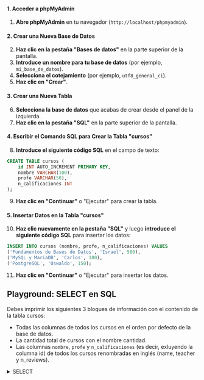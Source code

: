 #### 1. Acceder a phpMyAdmin
1. **Abre phpMyAdmin** en tu navegador (`http://localhost/phpmyadmin`).

#### 2. Crear una Nueva Base de Datos
2. **Haz clic en la pestaña "Bases de datos"** en la parte superior de la pantalla.
3. **Introduce un nombre para tu base de datos** (por ejemplo, `mi_base_de_datos`).
4. **Selecciona el cotejamiento** (por ejemplo, `utf8_general_ci`).
5. **Haz clic en "Crear"**.

#### 3. Crear una Nueva Tabla
6. **Selecciona la base de datos** que acabas de crear desde el panel de la izquierda.
7. **Haz clic en la pestaña "SQL"** en la parte superior de la pantalla.

#### 4. Escribir el Comando SQL para Crear la Tabla "cursos"
8. **Introduce el siguiente código SQL** en el campo de texto:

```sql
CREATE TABLE cursos (
    id INT AUTO_INCREMENT PRIMARY KEY,
    nombre VARCHAR(100),
    profe VARCHAR(50),
    n_calificaciones INT
);
```

9. **Haz clic en "Continuar"** o "Ejecutar" para crear la tabla.

#### 5. Insertar Datos en la Tabla "cursos"
10. **Haz clic nuevamente en la pestaña "SQL"** y luego **introduce el siguiente código SQL** para insertar los datos:

```sql
INSERT INTO cursos (nombre, profe, n_calificaciones) VALUES
('Fundamentos de Bases de Datos', 'Israel', 580),
('MySQL y MariaDB', 'Carlos', 180),
('PostgreSQL', 'Oswaldo', 150);
```

11. **Haz clic en "Continuar"** o "Ejecutar" para insertar los datos.



## Playground: SELECT en SQL

Debes imprimir los siguientes 3 bloques de información con el contenido de la tabla cursos:

- Todas las columnas de todos los cursos en el orden por defecto de la base de datos.
- La cantidad total de cursos con el nombre cantidad.
- Las columnas ``nombre``, ``profe`` y ``n_calificaciones`` (es decir, exluyendo la columna id) de todos los cursos renombradas en inglés (name, teacher y n_reviews).

<details>
  <summary>SELECT</summary>

#### 1. Todas las Columnas de Todos los Cursos
```sql
SELECT * FROM cursos;
```

#### 2. La Cantidad Total de Cursos con el Nombre "cantidad"
```sql
SELECT COUNT(*) AS cantidad FROM cursos;
```

#### 3. Las Columnas "nombre", "profe" y "n_calificaciones" Renombradas en Inglés
```sql
SELECT nombre AS name, profe AS teacher, n_calificaciones AS n_reviews FROM cursos;
```
</details>



